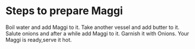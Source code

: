# Steps to prepare Maggi
Boil water and add Maggi to it.
Take another vessel and add butter to it.
Salute onions and after a while add Maggi to it.
Garnish it with Onions.
Your Maggi is ready,serve it hot.
